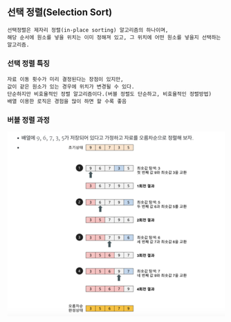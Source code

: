 ## 선택 정렬(Selection Sort)
    선택정렬은 제자리 정렬(in-place sorting) 알고리즘의 하나이며,
    해당 순서에 원소를 넣을 위치는 이미 정해져 있고, 그 위치에 어떤 원소를 넣을지 선택하는 알고리즘.

### 선택 정렬 특징
    자료 이동 횟수가 미리 결정된다는 장점이 있지만,
    값이 같은 원소가 있는 경우에 위치가 변경될 수 있다.
    단순하지만 비효율적인 정렬 알고리즘이다.(버블 정렬도 단순하고, 비효율적인 정렬방법)
    배열 이용한 로직은 경험을 많이 하면 할 수록 좋음

### 버블 정렬 과정

![](선택정렬_과정.png)